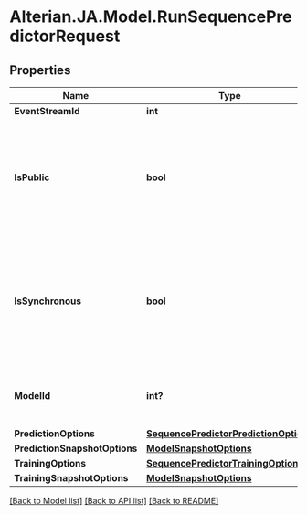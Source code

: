 # Alterian.JA.Model.RunSequencePredictorRequest

## Properties

Name | Type | Description | Notes
------------ | ------------- | ------------- | -------------
**EventStreamId** | **int** | Event Stream ID | [optional] 
**IsPublic** | **bool** | Set to true for a public model or prediction that should be shared across users. Set to false for the model and prediction to be associated with the token&#39;s user | [optional] 
**IsSynchronous** | **bool** | Set to false to run asynchronously. In this mode, the ProcessQueueId result property will be populated and can be passed to GetProcessStatus to check for completion | [optional] 
**ModelId** | **int?** | Specify this to use an existing model rather than training a new one | [optional] 
**PredictionOptions** | [**SequencePredictorPredictionOptions**](SequencePredictorPredictionOptions.md) |  | [optional] 
**PredictionSnapshotOptions** | [**ModelSnapshotOptions**](ModelSnapshotOptions.md) |  | [optional] 
**TrainingOptions** | [**SequencePredictorTrainingOptions**](SequencePredictorTrainingOptions.md) |  | [optional] 
**TrainingSnapshotOptions** | [**ModelSnapshotOptions**](ModelSnapshotOptions.md) |  | [optional] 

[[Back to Model list]](../README.md#documentation-for-models) [[Back to API list]](../README.md#documentation-for-api-endpoints) [[Back to README]](../README.md)

